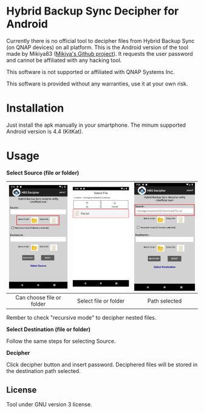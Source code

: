# Hybrid Backup Sync Decipher for Android

Currently there is no official tool to decipher files from Hybrid Backup Sync (on QNAP devices) on all platform. This is the Android version of the tool made by Mikiya83 ([Mikiya's Github project](https://github.com/Mikiya83/hbs_decipher)). It requests the user password and cannot be affiliated with any hacking tool.

This software is not supported or affiliated with QNAP Systems Inc. 

This software is provided without any warranties, use it at your own risk.


# Installation

Just install the apk manually in your smartphone. 
The minum supported Android version is 4.4 (KitKat).
  
# Usage

**Select Source (file or folder)**

|![Preview](https://github.com/Sky-84/hbs_decipher_for_Android/blob/master/screenshots/source.png) | ![Preview](https://github.com/Sky-84/hbs_decipher_for_Android/blob/master/screenshots/source_pick.png) | ![Preview](https://github.com/Sky-84/hbs_decipher_for_Android/blob/master/screenshots/source_path.png) |
|:-------------------:|:------------------------:|:-----------------:|
| Can choose file or folder | Select file or folder | Path selected |

Rember to check "recursive mode" to decipher nested files.

**Select Destination (file or folder)**

Follow the same steps for selecting Source.

**Decipher**

Click decipher button and insert password.
Deciphered files will be stored in the destination path selected.


## License

Tool under GNU version 3 license.


